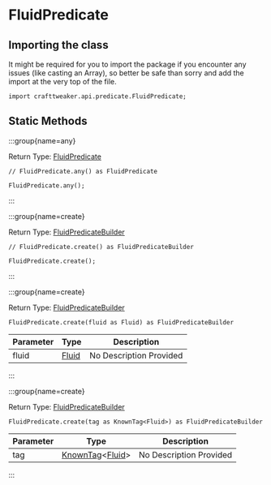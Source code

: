 # FluidPredicate

## Importing the class

It might be required for you to import the package if you encounter any issues (like casting an Array), so better be safe than sorry and add the import at the very top of the file.
```zenscript
import crafttweaker.api.predicate.FluidPredicate;
```


## Static Methods

:::group{name=any}

Return Type: [FluidPredicate](/vanilla/api/predicate/FluidPredicate)

```zenscript
// FluidPredicate.any() as FluidPredicate

FluidPredicate.any();
```

:::

:::group{name=create}

Return Type: [FluidPredicateBuilder](/vanilla/api/predicate/builder/FluidPredicateBuilder)

```zenscript
// FluidPredicate.create() as FluidPredicateBuilder

FluidPredicate.create();
```

:::

:::group{name=create}

Return Type: [FluidPredicateBuilder](/vanilla/api/predicate/builder/FluidPredicateBuilder)

```zenscript
FluidPredicate.create(fluid as Fluid) as FluidPredicateBuilder
```

| Parameter | Type | Description |
|-----------|------|-------------|
| fluid | [Fluid](/vanilla/api/fluid/Fluid) | No Description Provided |


:::

:::group{name=create}

Return Type: [FluidPredicateBuilder](/vanilla/api/predicate/builder/FluidPredicateBuilder)

```zenscript
FluidPredicate.create(tag as KnownTag<Fluid>) as FluidPredicateBuilder
```

| Parameter | Type | Description |
|-----------|------|-------------|
| tag | [KnownTag](/vanilla/api/tag/type/KnownTag)&lt;[Fluid](/vanilla/api/fluid/Fluid)&gt; | No Description Provided |


:::

